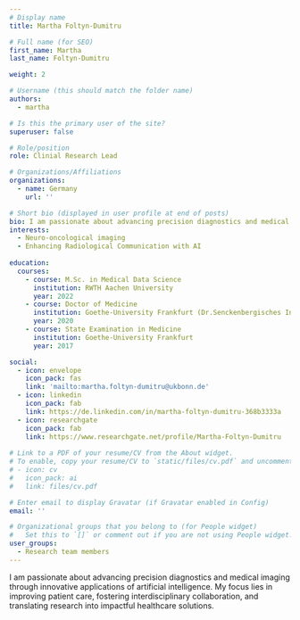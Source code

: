 ```yaml
---
# Display name
title: Martha Foltyn-Dumitru

# Full name (for SEO)
first_name: Martha
last_name: Foltyn-Dumitru

weight: 2

# Username (this should match the folder name)
authors:
  - martha

# Is this the primary user of the site?
superuser: false

# Role/position
role: Clinial Research Lead

# Organizations/Affiliations
organizations:
  - name: Germany
    url: ''

# Short bio (displayed in user profile at end of posts)
bio: I am passionate about advancing precision diagnostics and medical imaging through innovative applications of artificial intelligence. My focus lies in improving patient care, fostering interdisciplinary collaboration, and translating research into impactful healthcare solutions.
interests:
  - Neuro-oncological imaging
  - Enhancing Radiological Communication with AI
    
education:
  courses:
    - course: M.Sc. in Medical Data Science
      institution: RWTH Aachen University
      year: 2022
    - course: Doctor of Medicine
      institution: Goethe-University Frankfurt (Dr.Senckenbergisches Institut für Neuroonkologie)
      year: 2020
    - course: State Examination in Medicine
      institution: Goethe-University Frankfurt
      year: 2017

social:
  - icon: envelope
    icon_pack: fas
    link: 'mailto:martha.foltyn-dumitru@ukbonn.de'
  - icon: linkedin
    icon_pack: fab
    link: https://de.linkedin.com/in/martha-foltyn-dumitru-368b3333a
  - icon: researchgate
    icon_pack: fab
    link: https://www.researchgate.net/profile/Martha-Foltyn-Dumitru
  
# Link to a PDF of your resume/CV from the About widget.
# To enable, copy your resume/CV to `static/files/cv.pdf` and uncomment the lines below.
# - icon: cv
#   icon_pack: ai
#   link: files/cv.pdf

# Enter email to display Gravatar (if Gravatar enabled in Config)
email: ''

# Organizational groups that you belong to (for People widget)
#   Set this to `[]` or comment out if you are not using People widget.
user_groups:
  - Research team members
---
```


I am passionate about advancing precision diagnostics and medical imaging through innovative applications of artificial intelligence. My focus lies in improving patient care, fostering interdisciplinary collaboration, and translating research into impactful healthcare solutions.
